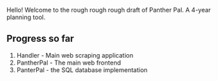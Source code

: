 Hello! Welcome to the rough rough rough draft of Panther Pal. A 4-year planning tool.

## Progress so far ##

1) Handler - Main web scraping application
2) PantherPal - The main web frontend
3) PanterPal - the SQL database implementation
